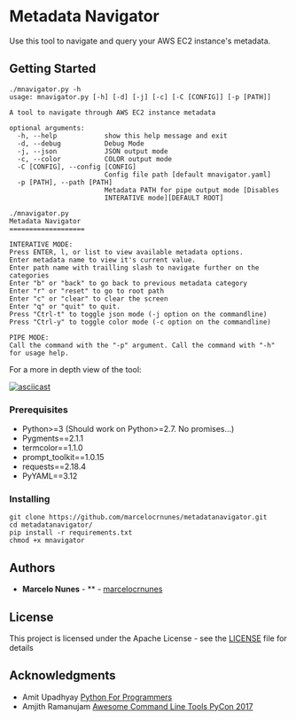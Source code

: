 # Metadata Navigator 

Use this tool to navigate and query your AWS EC2 instance's metadata.

## Getting Started
```
./mnavigator.py -h
usage: mnavigator.py [-h] [-d] [-j] [-c] [-C [CONFIG]] [-p [PATH]]

A tool to navigate through AWS EC2 instance metadata

optional arguments:
  -h, --help            show this help message and exit
  -d, --debug           Debug Mode
  -j, --json            JSON output mode
  -c, --color           COLOR output mode
  -C [CONFIG], --config [CONFIG]
                        Config file path [default mnavigator.yaml]
  -p [PATH], --path [PATH]
                        Metadata PATH for pipe output mode [Disables
                        INTERATIVE mode][DEFAULT ROOT]
```

```
./mnavigator.py
Metadata Navigator
===================

INTERATIVE MODE:
Press ENTER, l, or list to view available metadata options.
Enter metadata name to view it's current value.
Enter path name with trailling slash to navigate further on the categories
Enter "b" or "back" to go back to previous metadata category
Enter "r" or "reset" to go to root path
Enter "c" or "clear" to clear the screen
Enter "q" or "quit" to quit.
Press "Ctrl-t" to toggle json mode (-j option on the commandline)
Press "Ctrl-y" to toggle color mode (-c option on the commandline)

PIPE MODE:
Call the command with the "-p" argument. Call the command with "-h" for usage help.
```

For a more in depth view of the tool: 

[![asciicast](https://asciinema.org/a/tw1nOpXEZzJoqZNHDzwp3VDMs.png)](https://asciinema.org/a/tw1nOpXEZzJoqZNHDzwp3VDMs)

### Prerequisites

* Python>=3 (Should work on Python>=2.7. No promises...)
* Pygments==2.1.1
* termcolor==1.1.0
* prompt_toolkit==1.0.15
* requests==2.18.4
* PyYAML==3.12

### Installing

```
git clone https://github.com/marcelocrnunes/metadatanavigator.git
cd metadatanavigator/
pip install -r requirements.txt 
chmod +x mnavigator
```

## Authors

* **Marcelo Nunes** - ** - [marcelocrnunes](https://github.com/marcelocrnunes)

## License

This project is licensed under the Apache License - see the [LICENSE](LICENSE) file for details

## Acknowledgments

* Amit Upadhyay [Python For Programmers](https://amitu.com/python/toc/) 
* Amjith Ramanujam [Awesome Command Line Tools PyCon 2017](https://www.youtube.com/watch?v=hJhZhLg3obk)
